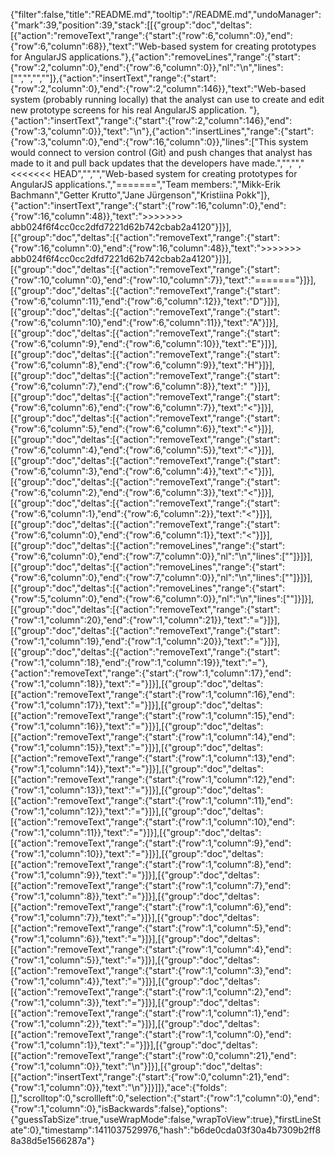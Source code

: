 {"filter":false,"title":"README.md","tooltip":"/README.md","undoManager":{"mark":39,"position":39,"stack":[[{"group":"doc","deltas":[{"action":"removeText","range":{"start":{"row":6,"column":0},"end":{"row":6,"column":68}},"text":"Web-based system for creating prototypes for AngularJS applications."},{"action":"removeLines","range":{"start":{"row":2,"column":0},"end":{"row":6,"column":0}},"nl":"\n","lines":["","","",""]},{"action":"insertText","range":{"start":{"row":2,"column":0},"end":{"row":2,"column":146}},"text":"Web-based system (probably running locally) that the analyst can use to create and edit new prototype screens for his real AngularJS application. "},{"action":"insertText","range":{"start":{"row":2,"column":146},"end":{"row":3,"column":0}},"text":"\n"},{"action":"insertLines","range":{"start":{"row":3,"column":0},"end":{"row":16,"column":0}},"lines":["This system would connect to version control (Git) and push changes that analyst has made to it and pull back updates that the developers have made.","","","<<<<<<< HEAD","","","Web-based system for creating prototypes for AngularJS applications.","=======","Team members:","Mikk-Erik Bachmann","Getter Krutto","Jane Jürgenson","Kristiina Pokk"]},{"action":"insertText","range":{"start":{"row":16,"column":0},"end":{"row":16,"column":48}},"text":">>>>>>> abb024f6f4cc0cc2dfd7221d62b742cbab2a4120"}]}],[{"group":"doc","deltas":[{"action":"removeText","range":{"start":{"row":16,"column":0},"end":{"row":16,"column":48}},"text":">>>>>>> abb024f6f4cc0cc2dfd7221d62b742cbab2a4120"}]}],[{"group":"doc","deltas":[{"action":"removeText","range":{"start":{"row":10,"column":0},"end":{"row":10,"column":7}},"text":"======="}]}],[{"group":"doc","deltas":[{"action":"removeText","range":{"start":{"row":6,"column":11},"end":{"row":6,"column":12}},"text":"D"}]}],[{"group":"doc","deltas":[{"action":"removeText","range":{"start":{"row":6,"column":10},"end":{"row":6,"column":11}},"text":"A"}]}],[{"group":"doc","deltas":[{"action":"removeText","range":{"start":{"row":6,"column":9},"end":{"row":6,"column":10}},"text":"E"}]}],[{"group":"doc","deltas":[{"action":"removeText","range":{"start":{"row":6,"column":8},"end":{"row":6,"column":9}},"text":"H"}]}],[{"group":"doc","deltas":[{"action":"removeText","range":{"start":{"row":6,"column":7},"end":{"row":6,"column":8}},"text":" "}]}],[{"group":"doc","deltas":[{"action":"removeText","range":{"start":{"row":6,"column":6},"end":{"row":6,"column":7}},"text":"<"}]}],[{"group":"doc","deltas":[{"action":"removeText","range":{"start":{"row":6,"column":5},"end":{"row":6,"column":6}},"text":"<"}]}],[{"group":"doc","deltas":[{"action":"removeText","range":{"start":{"row":6,"column":4},"end":{"row":6,"column":5}},"text":"<"}]}],[{"group":"doc","deltas":[{"action":"removeText","range":{"start":{"row":6,"column":3},"end":{"row":6,"column":4}},"text":"<"}]}],[{"group":"doc","deltas":[{"action":"removeText","range":{"start":{"row":6,"column":2},"end":{"row":6,"column":3}},"text":"<"}]}],[{"group":"doc","deltas":[{"action":"removeText","range":{"start":{"row":6,"column":1},"end":{"row":6,"column":2}},"text":"<"}]}],[{"group":"doc","deltas":[{"action":"removeText","range":{"start":{"row":6,"column":0},"end":{"row":6,"column":1}},"text":"<"}]}],[{"group":"doc","deltas":[{"action":"removeLines","range":{"start":{"row":6,"column":0},"end":{"row":7,"column":0}},"nl":"\n","lines":[""]}]}],[{"group":"doc","deltas":[{"action":"removeLines","range":{"start":{"row":6,"column":0},"end":{"row":7,"column":0}},"nl":"\n","lines":[""]}]}],[{"group":"doc","deltas":[{"action":"removeLines","range":{"start":{"row":5,"column":0},"end":{"row":6,"column":0}},"nl":"\n","lines":[""]}]}],[{"group":"doc","deltas":[{"action":"removeText","range":{"start":{"row":1,"column":20},"end":{"row":1,"column":21}},"text":"="}]}],[{"group":"doc","deltas":[{"action":"removeText","range":{"start":{"row":1,"column":19},"end":{"row":1,"column":20}},"text":"="}]}],[{"group":"doc","deltas":[{"action":"removeText","range":{"start":{"row":1,"column":18},"end":{"row":1,"column":19}},"text":"="},{"action":"removeText","range":{"start":{"row":1,"column":17},"end":{"row":1,"column":18}},"text":"="}]}],[{"group":"doc","deltas":[{"action":"removeText","range":{"start":{"row":1,"column":16},"end":{"row":1,"column":17}},"text":"="}]}],[{"group":"doc","deltas":[{"action":"removeText","range":{"start":{"row":1,"column":15},"end":{"row":1,"column":16}},"text":"="}]}],[{"group":"doc","deltas":[{"action":"removeText","range":{"start":{"row":1,"column":14},"end":{"row":1,"column":15}},"text":"="}]}],[{"group":"doc","deltas":[{"action":"removeText","range":{"start":{"row":1,"column":13},"end":{"row":1,"column":14}},"text":"="}]}],[{"group":"doc","deltas":[{"action":"removeText","range":{"start":{"row":1,"column":12},"end":{"row":1,"column":13}},"text":"="}]}],[{"group":"doc","deltas":[{"action":"removeText","range":{"start":{"row":1,"column":11},"end":{"row":1,"column":12}},"text":"="}]}],[{"group":"doc","deltas":[{"action":"removeText","range":{"start":{"row":1,"column":10},"end":{"row":1,"column":11}},"text":"="}]}],[{"group":"doc","deltas":[{"action":"removeText","range":{"start":{"row":1,"column":9},"end":{"row":1,"column":10}},"text":"="}]}],[{"group":"doc","deltas":[{"action":"removeText","range":{"start":{"row":1,"column":8},"end":{"row":1,"column":9}},"text":"="}]}],[{"group":"doc","deltas":[{"action":"removeText","range":{"start":{"row":1,"column":7},"end":{"row":1,"column":8}},"text":"="}]}],[{"group":"doc","deltas":[{"action":"removeText","range":{"start":{"row":1,"column":6},"end":{"row":1,"column":7}},"text":"="}]}],[{"group":"doc","deltas":[{"action":"removeText","range":{"start":{"row":1,"column":5},"end":{"row":1,"column":6}},"text":"="}]}],[{"group":"doc","deltas":[{"action":"removeText","range":{"start":{"row":1,"column":4},"end":{"row":1,"column":5}},"text":"="}]}],[{"group":"doc","deltas":[{"action":"removeText","range":{"start":{"row":1,"column":3},"end":{"row":1,"column":4}},"text":"="}]}],[{"group":"doc","deltas":[{"action":"removeText","range":{"start":{"row":1,"column":2},"end":{"row":1,"column":3}},"text":"="}]}],[{"group":"doc","deltas":[{"action":"removeText","range":{"start":{"row":1,"column":1},"end":{"row":1,"column":2}},"text":"="}]}],[{"group":"doc","deltas":[{"action":"removeText","range":{"start":{"row":1,"column":0},"end":{"row":1,"column":1}},"text":"="}]}],[{"group":"doc","deltas":[{"action":"removeText","range":{"start":{"row":0,"column":21},"end":{"row":1,"column":0}},"text":"\n"}]}],[{"group":"doc","deltas":[{"action":"insertText","range":{"start":{"row":0,"column":21},"end":{"row":1,"column":0}},"text":"\n"}]}]]},"ace":{"folds":[],"scrolltop":0,"scrollleft":0,"selection":{"start":{"row":1,"column":0},"end":{"row":1,"column":0},"isBackwards":false},"options":{"guessTabSize":true,"useWrapMode":false,"wrapToView":true},"firstLineState":0},"timestamp":1411037529976,"hash":"b6de0cda03f30a4b7309b2ff88a38d5e1566287a"}
